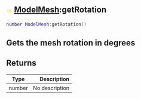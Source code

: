 ## ![shared](.gitbook/assets/shared.png) [ModelMesh](./home/ModelMesh):getRotation

```lua
number ModelMesh:getRotation()
```

Gets the mesh rotation in degrees
------
## Returns

| Type   | Description |
| ------ | ----------: |
| number | No description |


